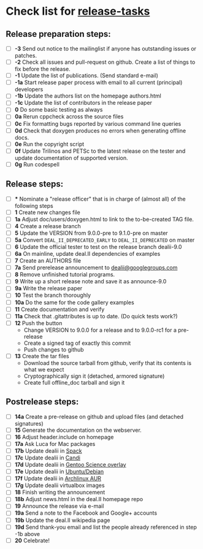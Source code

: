 Check list for [release-tasks](https://github.com/dealii/release-papers/blob/master/release-tasks)
=================================================================================

Release preparation steps:
--

- [ ] <b>-3</b>  Send out notice to the mailinglist if anyone has outstanding issues or patches.
- [ ] <b>-2</b>  Check all issues and pull-request on github. Create a list of things to fix before the release.
- [ ] <b>-1</b>  Update the list of publications. (Send standard e-mail)
- [ ] <b>-1a</b> Start release paper process with email to all current (principal) developers
- [ ] <b>-1b</b> Update the authors list on the homepage authors.html
- [ ] <b>-1c</b> Update the list of contributors in the release paper
- [ ] <b>0</b>   Do some basic testing as always
- [ ] <b>0a</b>  Rerun cppcheck across the source files
- [ ] <b>0c</b>  Fix formatting bugs reported by various command line queries
- [ ] <b>0d</b>  Check that doxygen produces no errors when generating offline docs.
- [ ] <b>0e</b>  Run the copyright script
- [ ] <b>0f</b>  Update Trilinos and PETSc to the latest release on the tester and update documentation of supported version.
- [ ] <b>0g</b>  Run codespell

Release steps:
--

- [ ] <b>*</b>   Nominate a "release officer" that is in charge of (almost all) of the following steps
- [ ] <b>1</b>   Create new changes file
- [ ] <b>1a</b>  Adjust doc/users/doxygen.html to link to the to-be-created TAG file.
- [ ] <b>4</b>   Create a release branch
- [ ] <b>5</b>   Update the VERSION from 9.0.0-pre to 9.1.0-pre on master
- [ ] <b>5a</b>  Convert `DEAL_II_DEPRECATED_EARLY` to `DEAL_II_DEPRECATED` on master
- [ ] <b>6</b>   Update the official tester to test on the release branch dealii-9.0
- [ ] <b>6a</b>  On mainline, update deal.II dependencies of examples
- [ ] <b>7</b>   Create an AUTHORS file
- [ ] <b>7a</b>  Send prerelease announcement to dealii@googlegroups.com
- [ ] <b>8</b>   Remove unfinished tutorial programs.
- [ ] <b>9</b>   Write up a short release note and save it as announce-9.0
- [ ] <b>9a</b>  Write the release paper
- [ ] <b>10</b>  Test the branch thoroughly
- [ ] <b>10a</b> Do the same for the code gallery examples
- [ ] <b>11</b>  Create documentation and verify
- [ ] <b>11a</b> Check that .gitattributes is up to date. (Do quick tests work?)
- [ ] <b>12</b>  Push the button
    - Change VERSION to 9.0.0 for a release and to 9.0.0-rc1 for a pre-release
    - Create a signed tag of exactly this commit
    - Push changes to github
- [ ] <b>13</b>  Create the tar files
    - Download the source tarball from github, verify that its contents is what we expect
    - Cryptographically sign it (detached, armored signature)
    - Create full offline_doc tarball and sign it

Postrelease steps:
--

- [ ] <b>14a</b> Create a pre-release on github and upload files (and detached signatures)
- [ ] <b>15</b>  Generate the documentation on the webserver.
- [ ] <b>16</b>  Adjust header.include on homepage
- [ ] <b>17a</b> Ask Luca for Mac packages
- [ ] <b>17b</b> Update dealii in [Spack](https://github.com/spack/spack/blob/develop/var/spack/repos/builtin/packages/dealii/package.py)
- [ ] <b>17c</b> Update dealii in [Candi](https://github.com/dealii/candi/blob/master/candi.cfg)
- [ ] <b>17d</b> Update dealii in [Gentoo Science overlay](https://gitweb.gentoo.org/proj/sci.git/tree/sci-libs/dealii)
- [ ] <b>17e</b> Update dealii in [Ubuntu/Debian](https://salsa.debian.org/science-team/deal.ii)
- [ ] <b>17f</b> Update dealii in [Archlinux AUR](https://aur.archlinux.org/packages/deal-ii/)
- [ ] <b>17g</b> Update dealii virtualbox images
- [ ] <b>18</b>  Finish writing the announcement
- [ ] <b>18b</b> Adjust news.html in the deal.II homepage repo
- [ ] <b>19</b>  Announce the release via e-mail
- [ ] <b>19a</b> Send a note to the Facebook and Google+ accounts
- [ ] <b>19b</b> Update the deal.II wikipedia page
- [ ] <b>19d</b> Send thank-you email and list the people already referenced in step -1b above
- [ ] <b>20</b>  Celebrate!
